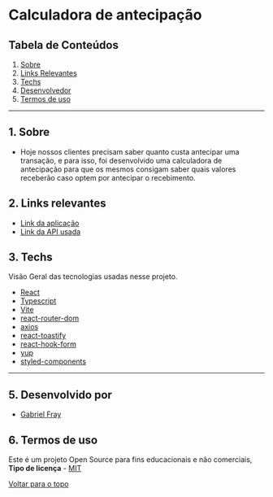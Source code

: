 
# Calculadora de antecipação

## Tabela de Conteúdos

1. [Sobre](#sobre)
2. [Links Relevantes](#links)
3. [Techs](#techs)
5. [Desenvolvedor](#dev)
6. [Termos de uso](#terms)

---

<a name="sobre"></a>

## 1. Sobre

- Hoje nossos clientes precisam saber quanto custa antecipar uma transação, e para isso, foi desenvolvido uma calculadora de antecipação para que os mesmos consigam saber quais valores receberão caso optem por antecipar o recebimento.

<a name="links"></a>

## 2. Links relevantes

- <a name="deploy-da-aplicação" href ="https://antecipation-calculator-wine.vercel.app" target="_blank">Link da aplicação</a>
- <a name="api-usada-na-aplicação" href ="https://frontend-challenge-7bu3nxh76a-uc.a.run.app">Link da API usada</a>

## 3. Techs

Visão Geral das tecnologias usadas nesse projeto.

- [React](https://reactjs.org/docs/getting-started.html)
- [Typescript](https://www.typescriptlang.org)
- [Vite](https://vitejs.dev/guide/)
- [react-router-dom](https://www.npmjs.com/package/react-router-dom)
- [axios](https://www.npmjs.com/package/axios)
- [react-toastify](https://www.npmjs.com/package/react-toastify)
- [react-hook-form](https://www.npmjs.com/package/react-hook-form)
- [yup](https://www.npmjs.com/package/yup)
- [styled-components](https://styled-components.com)

---

<a align="left" name="techs"></a>

<a name="install"></a>

<a name="dev"></a>

## 5. Desenvolvido por

- <a name="Gabriel-fray" href="https://www.linkedin.com/in/gabrielfray/" target="_blank">Gabriel Fray</a>

<a name="terms"></a>

## 6. Termos de uso

Este é um projeto Open Source para fins educacionais e não comerciais, **Tipo de licença** - <a name="mit" href="https://opensource.org/licenses/MIT" target="_blank">MIT</a>


[Voltar para o topo](#tabela-de-conteúdos)

